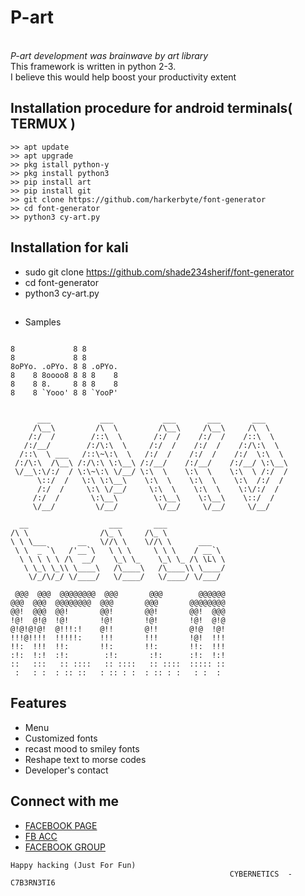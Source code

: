 # P-art 

   <i><br>P-art development was brainwave by art library  </i></li></br>
   <i></i>This framework is written in python 2-3.
</br>I believe this would help boost your productivity extent</li></br> 




## Installation procedure for android terminals( TERMUX )
```
>> apt update 
>> apt upgrade 
>> pkg istall python-y 
>> pkg install python3 
>> pip install art
>> pip install git 
>> git clone https://github.com/harkerbyte/font-generator
>> cd font-generator
>> python3 cy-art.py

```
## Installation for kali

* sudo git clone https://github.com/shade234sherif/font-generator
* cd font-generator 
* python3 cy-art.py


##

* Samples
```commandline
                         
8             8 8        
8             8 8        
8oPYo. .oPYo. 8 8 .oPYo. 
8    8 8oooo8 8 8 8    8 
8    8 8.     8 8 8    8 
8    8 `Yooo' 8 8 `YooP' 


      ___           ___           ___       ___       ___     
     /\__\         /\  \         /\__\     /\__\     /\  \    
    /:/  /        /::\  \       /:/  /    /:/  /    /::\  \   
   /:/__/        /:/\:\  \     /:/  /    /:/  /    /:/\:\  \  
  /::\  \ ___   /::\~\:\  \   /:/  /    /:/  /    /:/  \:\  \ 
 /:/\:\  /\__\ /:/\:\ \:\__\ /:/__/    /:/__/    /:/__/ \:\__\
 \/__\:\/:/  / \:\~\:\ \/__/ \:\  \    \:\  \    \:\  \ /:/  /
      \::/  /   \:\ \:\__\    \:\  \    \:\  \    \:\  /:/  / 
      /:/  /     \:\ \/__/     \:\  \    \:\  \    \:\/:/  /  
     /:/  /       \:\__\        \:\__\    \:\__\    \::/  /   
     \/__/         \/__/         \/__/     \/__/     \/__/  
       
  __                  ___       ___              
/\ \                /\_ \     /\_ \             
\ \ \___       __   \//\ \    \//\ \      ___   
 \ \  _ `\   /'__`\   \ \ \     \ \ \    / __`\ 
  \ \ \ \ \ /\  __/    \_\ \_    \_\ \_ /\ \L\ \
   \ \_\ \_\\ \____\   /\____\   /\____\\ \____/
    \/_/\/_/ \/____/   \/____/   \/____/ \/___/ 
 
 @@@  @@@  @@@@@@@@  @@@       @@@        @@@@@@   
@@@  @@@  @@@@@@@@  @@@       @@@       @@@@@@@@  
@@!  @@@  @@!       @@!       @@!       @@!  @@@  
!@!  @!@  !@!       !@!       !@!       !@!  @!@  
@!@!@!@!  @!!!:!    @!!       @!!       @!@  !@!  
!!!@!!!!  !!!!!:    !!!       !!!       !@!  !!!  
!!:  !!!  !!:       !!:       !!:       !!:  !!!  
:!:  !:!  :!:        :!:       :!:      :!:  !:!  
::   :::   :: ::::   :: ::::   :: ::::  ::::: ::  
 :   : :  : :: ::   : :: : :  : :: : :   : :  :   
```
## Features
* Menu 
* Customized fonts 
* recast mood to smiley fonts
* Reshape text to morse codes
* Developer's contact 


## Connect with me

* <a href=https://facebook.com/harkerbyte>FACEBOOK PAGE</a>
* <a href=https://facebook.com/shade234sherif>FB ACC</a>
* <a href=https://facebook.com/groups/shade234sherif>FACEBOOK GROUP</a>


```
Happy hacking (Just For Fun)
                                                 CYBERNETICS  -  C7B3RN3TI6
```